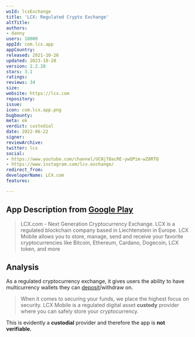 ```yaml
---
wsId: lcxExchange
title: 'LCX: Regulated Crypto Exchange'
altTitle: 
authors:
- danny
users: 10000
appId: com.lcx.app
appCountry: 
released: 2021-10-26
updated: 2023-10-20
version: 2.2.28
stars: 3.1
ratings: 
reviews: 34
size: 
website: https://lcx.com
repository: 
issue: 
icon: com.lcx.app.png
bugbounty: 
meta: ok
verdict: custodial
date: 2022-06-22
signer: 
reviewArchive: 
twitter: lcx
social:
- https://www.youtube.com/channel/UCNj78acRE-ywQPim-wZ8RTQ
- https://www.instagram.com/lcx.exchange/
redirect_from: 
developerName: LCX.com
features: 

---
```


## App Description from [Google Play](https://play.google.com/store/apps/details?id=com.lcx.app)

> LCX.com - Next Generation Cryptocurrency Exchange. LCX is a regulated blockchain company based in Liechtenstein in Europe. LCX Mobile allows you to store, manage, send and receive your favorite cryptocurrencies like Bitcoin, Ethereum, Cardano, Dogecoin, LCX token, and more

## Analysis 

As a regulated cryptocurrency exchange, it gives users the ability to have multicurrency wallets they can [deposit](https://www.lcx.com/info/faq/lcx-accounts/how-to-deposit-btc-eth-usdc-lcx-or-other-digital-assets/)/withdraw on. 

> When it comes to securing your funds, we place the highest focus on security. LCX Mobile is a regulated digital asset **custody** provider where you can safely store your cryptocurrency.

This is evidently a **custodial** provider and therefore the app is **not verifiable.**

